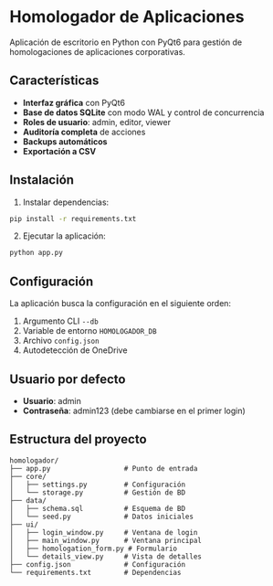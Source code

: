 # Homologador de Aplicaciones

Aplicación de escritorio en Python con PyQt6 para gestión de homologaciones de aplicaciones corporativas.

## Características

- **Interfaz gráfica** con PyQt6
- **Base de datos SQLite** con modo WAL y control de concurrencia
- **Roles de usuario**: admin, editor, viewer
- **Auditoría completa** de acciones
- **Backups automáticos**
- **Exportación a CSV**

## Instalación

1. Instalar dependencias:
```bash
pip install -r requirements.txt
```

2. Ejecutar la aplicación:
```bash
python app.py
```

## Configuración

La aplicación busca la configuración en el siguiente orden:
1. Argumento CLI `--db`
2. Variable de entorno `HOMOLOGADOR_DB`
3. Archivo `config.json`
4. Autodetección de OneDrive

## Usuario por defecto

- **Usuario**: admin
- **Contraseña**: admin123 (debe cambiarse en el primer login)

## Estructura del proyecto

```
homologador/
├── app.py                  # Punto de entrada
├── core/
│   ├── settings.py         # Configuración
│   └── storage.py          # Gestión de BD
├── data/
│   ├── schema.sql          # Esquema de BD
│   └── seed.py             # Datos iniciales
├── ui/
│   ├── login_window.py     # Ventana de login
│   ├── main_window.py      # Ventana principal
│   ├── homologation_form.py # Formulario
│   └── details_view.py     # Vista de detalles
├── config.json             # Configuración
└── requirements.txt        # Dependencias
```